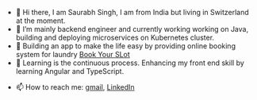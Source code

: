* 👋 Hi there, I am Saurabh Singh, I am from India but living in Switzerland at the moment.
* 🔭 I’m mainly backend engineer and currently working working on Java, building and deploying microservices on Kubernetes cluster.
* 📰  Building an app to make the life easy by providing online booking system for laundry [Book Your SLot](https://github.com/Saurabh-Singh-EC/Book_Your_Slot_Final)
* 🌱 Learning is the continuous process. Enhancing my front end skill by learning Angular and TypeScript.
- 📫 How to reach me: [gmail](saurabhsinghec1151@gmail.com), [LinkedIn](https://www.linkedin.com/in/saurabh-singh1151/)

<!---
Saurabh-Singh-EC/Saurabh-Singh-EC is a ✨ special ✨ repository because its `README.md` (this file) appears on your GitHub profile.
You can click the Preview link to take a look at your changes.
--->

